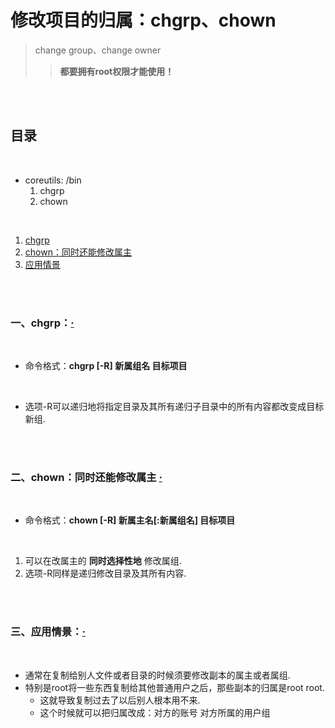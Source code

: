 # 修改项目的归属：chgrp、chown
> change group、change owner
>
>> **都要拥有root权限才能使用！**

<br><br>

## 目录

<br>

- coreutils: /bin
   1. chgrp
   2. chown

<br>

1. [chgrp]()
2. [chown：同时还能修改属主]()
3. [应用情景]()

<br><br>

### 一、chgrp：[·](#目录)

<br>

- 命令格式：**chgrp [-R] 新属组名 目标项目**

<br>

- 选项-R可以递归地将指定目录及其所有递归子目录中的所有内容都改变成目标新组.

<br><br>

### 二、chown：同时还能修改属主  [·](#目录)

<br>

- 命令格式：**chown [-R] 新属主名[:新属组名] 目标项目**

<br>

1. 可以在改属主的 **同时选择性地** 修改属组.
2. 选项-R同样是递归修改目录及其所有内容.

<br><br>

### 三、应用情景：[·](#目录)

<br>

- 通常在复制给别人文件或者目录的时候须要修改副本的属主或者属组.
- 特别是root将一些东西复制给其他普通用户之后，那些副本的归属是root root.
   - 这就导致复制过去了以后别人根本用不来.
   - 这个时候就可以把归属改成：对方的账号 对方所属的用户组
